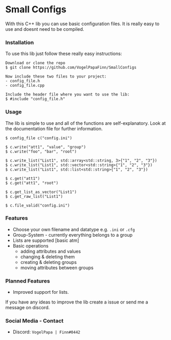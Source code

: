 # Small Configs

With this C++ lib you can use basic configuration files. It is really easy to use and doesnt need to be compiled.

### Installation

To use this lib just follow these really easy instructions:

```
Download or clone the repo
$ git clone https://github.com/VogelPapaFinn/SmallConfigs

Now include these two files to your project:
- config_file.h
- config_file.cpp

Include the header file where you want to use the lib:
$ #include "config_file.h"
```

### Usage

The lib is simple to use and all of the functions are self-explanatory. Look at the documentation file for further information.

```
$ config_file c("config.ini")

$ c.write("att1", "value", "group")
$ c.write("foo", "bar", "root")

$ c.write_list("List1", std::array<std::string, 3>{"1", "2", "3"})
$ c.write_list("List1", std::vector<std::string>{"1", "2", "3"})
$ c.write_list("List1", std::list<std::string>{"1", "2", "3"})

$ c.get("att1")
$ c.get("att1", "root")

$ c.get_list_as_vector("List1")
$ c.get_raw_list("List1")

$ c.file_valid("config.ini")
```

### Features

* Choose your own filename and datatype e.g. ``.ini`` or ``.cfg``
* Group-System - currently everything belongs to a group
* Lists are supported [basic atm]
* Basic operations
  * adding attributes and values
  * changing & deleting them
  * creating & deleting groups
  * moving attributes between groups

### Planned Features

- Improved support for lists.

If you have any ideas to improve the lib create a issue or send me a message on discord.

### Social Media - Contact

* Discord: ``VogelPapa | Finn#0442``
